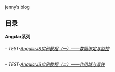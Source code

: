 jenny's blog

## 目录

#### Angular系列

###### - TEST-[AngularJS实例教程（一）——数据绑定与监控](https://github.com/xufei/blog/issues/14)
###### - TEST-[AngularJS实例教程（二）——作用域与事件](https://github.com/xufei/blog/issues/18)

  
  
